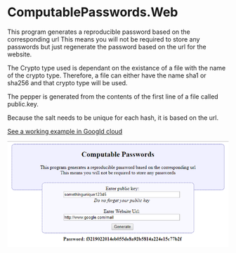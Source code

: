 # ComputablePasswords.Web

This program generates a reproducible password based on the corresponding url
This means you will not be required to store any passwords but just regenerate
the password based on the url for the website.

The Crypto type used is dependant on the existance of a file with the name of the crypto type.
Therefore, a file can either have the name sha1 or sha256 and that crypto type will be used.

The pepper is generated from the contents of the first line of a file called public.key. 

Because the salt needs to be unique for each hash, it is based on the url.

[See a working example in Googld cloud](https://computablepassword.appspot.com/main)


![Alt text](screenshot1.png "Usage")

